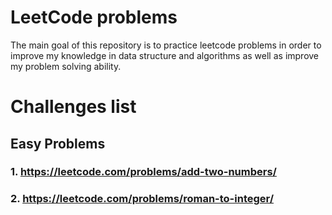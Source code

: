 # LeetCode problems

The main goal of this repository is to practice leetcode problems in order to improve my knowledge in data structure and algorithms as well as improve my problem solving ability.

# Challenges list

## Easy Problems

### 1. https://leetcode.com/problems/add-two-numbers/

### 2. https://leetcode.com/problems/roman-to-integer/
